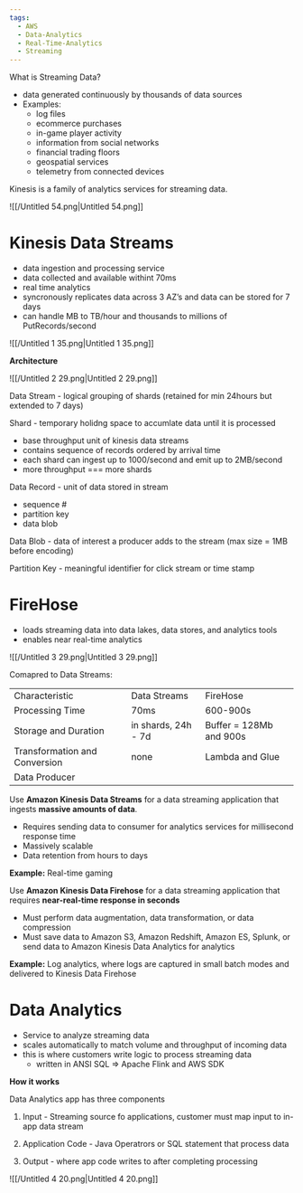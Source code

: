 ```yaml
---
tags:
  - AWS
  - Data-Analytics
  - Real-Time-Analytics
  - Streaming
---
```

What is Streaming Data?

- data generated continuously by thousands of data sources
- Examples:
    - log files
    - ecommerce purchases
    - in-game player activity
    - information from social networks
    - financial trading floors
    - geospatial services
    - telemetry from connected devices

Kinesis is a family of analytics services for streaming data.

![[/Untitled 54.png|Untitled 54.png]]

# Kinesis Data Streams

- data ingestion and processing service
- data collected and available withint 70ms
- real time analytics
- syncronously replicates data across 3 AZ’s and data can be stored for 7 days
- can handle MB to TB/hour and thousands to millions of PutRecords/second

![[/Untitled 1 35.png|Untitled 1 35.png]]

  

**Architecture**

![[/Untitled 2 29.png|Untitled 2 29.png]]

Data Stream - logical grouping of shards (retained for min 24hours but extended to 7 days)

Shard - temporary holidng space to accumlate data until it is processed

- base throughput unit of kinesis data streams
- contains sequence of records ordered by arrival time
- each shard can ingest up to 1000/second and emit up to 2MB/second
- more throughput === more shards

Data Record - unit of data stored in stream

- sequence #
- partition key
- data blob

Data Blob - data of interest a producer adds to the stream (max size = 1MB before encoding)

Partition Key - meaningful identifier for click stream or time stamp

# FireHose

- loads streaming data into data lakes, data stores, and analytics tools
- enables near real-time analytics

![[/Untitled 3 29.png|Untitled 3 29.png]]

  

Comapred to Data Streams:

|   |   |   |
|---|---|---|
|Characteristic|Data Streams|FireHose|
|Processing Time|70ms|600-900s|
|Storage and Duration|in shards, 24h - 7d|Buffer = 128Mb and 900s|
|Transformation and Conversion|none|Lambda and Glue|
|Data Producer|||

Use **Amazon Kinesis Data Streams** for a data streaming application that ingests **massive amounts of data**.

- Requires sending data to consumer for analytics services for millisecond response time
- Massively scalable
- Data retention from hours to days

**Example:** Real-time gaming

Use **Amazon Kinesis Data Firehose** for a data streaming application that requires **near-real-time response in seconds**

- Must perform data augmentation, data transformation, or data compression
- Must save data to Amazon S3, Amazon Redshift, Amazon ES, Splunk, or send data to Amazon Kinesis Data Analytics for analytics

**Example:** Log analytics, where logs are captured in small batch modes and delivered to Kinesis Data Firehose

# Data Analytics

- Service to analyze streaming data
- scales automatically to match volume and throughput of incoming data
- this is where customers write logic to process streaming data
    - written in ANSI SQL ⇒ Apache Flink and AWS SDK

**How it works**

Data Analytics app has three components

1) Input - Streaming source fo applications, customer must map input to in-app data stream

2) Application Code - Java Operatrors or SQL statement that process data

3) Output - where app code writes to after completing processing

![[/Untitled 4 20.png|Untitled 4 20.png]]